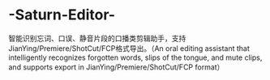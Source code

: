 # -Saturn-Editor-
智能识别忘词、口误、静音片段的口播类剪辑助手，支持JianYing/Premiere/ShotCut/FCP格式导出。（An oral editing assistant that intelligently recognizes forgotten words, slips of the tongue, and mute clips, and supports export in JianYing/Premiere/ShotCut/FCP format）
